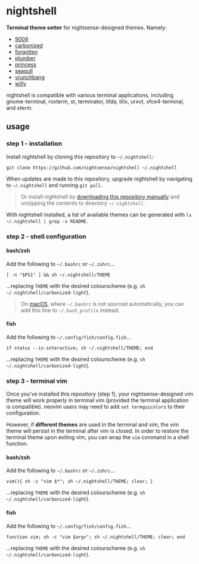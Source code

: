 # nightshell

**Terminal theme setter** for nightsense-designed themes. Namely:

- [9009](https://github.com/nightsense/9009)
- [carbonized](https://github.com/nightsense/carbonized)
- [forgotten](https://github.com/nightsense/forgotten)
- [plumber](https://github.com/nightsense/plumber)
- [princess](https://github.com/nightsense/princess)
- [seagull](https://github.com/nightsense/seagull)
- [vrunchbang](https://github.com/nightsense/vrunchbang)
- [willy](https://github.com/nightsense/willy)

nightshell is compatible with various terminal applications, including gnome-terminal, roxterm, st, terminator, tilda, tilix, urxvt, xfce4-terminal, and xterm.


## usage

### step 1 - installation

Install nightshell by cloning this repository to `~/.nightshell`:

```
git clone https://github.com/nightsense/nightshell ~/.nightshell
```

When updates are made to this repository, upgrade nightshell by navigating to `~/.nightshell` and running `git pull`.

> Or install nightshell by [downloading this repository manually](https://github.com/nightsense/nightshell/archive/master.zip) and unzipping the contents to directory `~/.nightshell`.

With nightshell installed, a list of available themes can be generated with `ls ~/.nightshell | grep -v README`.

### step 2 - shell configuration

#### bash/zsh

Add the following to `~/.bashrc` or `~/.zshrc`...

```
[ -n "$PS1" ] && sh ~/.nightshell/THEME
```

...replacing `THEME` with the desired colourscheme (e.g. `sh ~/.nightshell/carbonized-light`).

> On [macOS](http://hayne.net/MacDev/Notes/unixFAQ.html#shellStartup), where `~/.bashrc` is not sourced automatically, you can add this line to `~/.bash_profile` instead.

#### fish

Add the following to `~/.config/fish/config.fish`...

```
if status --is-interactive; sh ~/.nightshell/THEME; end
```

...replacing `THEME` with the desired colourscheme (e.g. `sh ~/.nightshell/carbonized-light`).

### step 3 - terminal vim

Once you've installed this repository (step 1), your nightsense-designed vim theme will work properly in terminal vim (provided the terminal application is compatible). neovim users may need to add `set termguicolors` to their configuration.

However, if **different themes** are used in the terminal and vim, the vim theme will persist in the terminal after vim is closed. In order to restore the terminal theme upon exiting vim, you can wrap the `vim` command in a shell function.

#### bash/zsh

Add the following to `~/.bashrc` or `~/.zshrc`...

```
vim(){ sh -c "vim $*"; sh ~/.nightshell/THEME; clear; }
```

...replacing `THEME` with the desired colourscheme (e.g. `sh ~/.nightshell/carbonized-light`).

#### fish

Add the following to `~/.config/fish/config.fish`...

```
function vim; sh -c "vim $argv"; sh ~/.nightshell/THEME; clear; end
```

...replacing `THEME` with the desired colourscheme (e.g. `sh ~/.nightshell/carbonized-light`).
